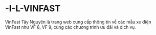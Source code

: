 # -I-L-VINFAST
VinFast Tây Nguyên là trang web cung cấp thông tin về các mẫu xe điện VinFast như VF 8, VF 9, cùng các chương trình ưu đãi và dịch vụ.
